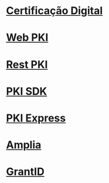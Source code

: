 ﻿# [Certificação Digital](articles/pki-guide/index.md)
# [Web PKI](articles/web-pki/index.md)
# [Rest PKI](articles/rest-pki/index.md)
# [PKI SDK](articles/pki-sdk/index.md)
# [PKI Express](articles/pki-express/index.md)
# [Amplia](articles/amplia/index.md)
# [GrantID](articles/grant-id/index.md)
